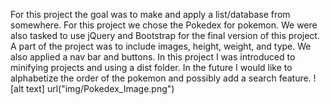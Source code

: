 For this project the goal was to make and apply a list/database from somewhere. For this project we chose the Pokedex for pokemon. We were also tasked to use jQuery and Bootstrap for the final version of this project. 
A part of the project was to include images, height, weight, and type. We also applied a nav bar and buttons. 
In this project I was introduced to minifying projects and using a dist folder.
In the future I would like to alphabetize the order of the pokemon and possibly add a search feature. 
![alt text] url("img/Pokedex_Image.png")